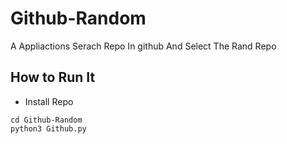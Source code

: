 # Github-Random
A Appliactions Serach Repo In github And Select The Rand Repo
## How to Run It
- Install Repo
```
cd Github-Random
python3 Github.py
```
